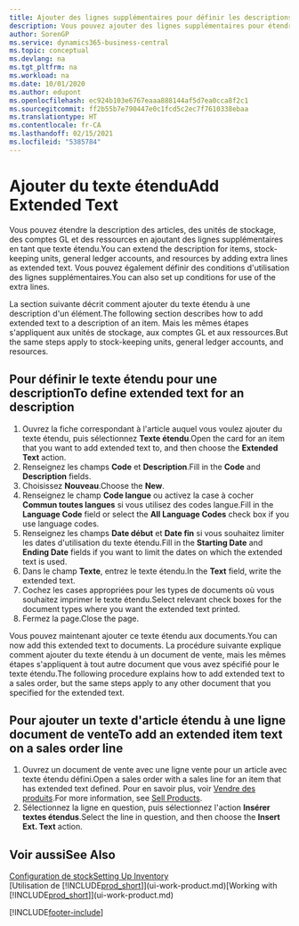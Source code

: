 ```yaml
---
title: Ajouter des lignes supplémentaires pour définir les descriptions étendues
description: Vous pouvez ajouter des lignes supplémentaires pour étendre le texte standard qui décrit un article, un compte du grand livre et d'autres données.
author: SorenGP
ms.service: dynamics365-business-central
ms.topic: conceptual
ms.devlang: na
ms.tgt_pltfrm: na
ms.workload: na
ms.date: 10/01/2020
ms.author: edupont
ms.openlocfilehash: ec924b103e6767eaaa888144af5d7ea0cca8f2c1
ms.sourcegitcommit: ff2b55b7e790447e0c1fcd5c2ec7f7610338ebaa
ms.translationtype: HT
ms.contentlocale: fr-CA
ms.lasthandoff: 02/15/2021
ms.locfileid: "5385784"
---
```

# <a name="add-extended-text"></a><span data-ttu-id="c0ca6-103">Ajouter du texte étendu</span><span class="sxs-lookup"><span data-stu-id="c0ca6-103">Add Extended Text</span></span>

<span data-ttu-id="c0ca6-104">Vous pouvez étendre la description des articles, des unités de stockage, des comptes GL et des ressources en ajoutant des lignes supplémentaires en tant que texte étendu.</span><span class="sxs-lookup"><span data-stu-id="c0ca6-104">You can extend the description for items, stock-keeping units, general ledger accounts, and resources by adding extra lines as extended text.</span></span> <span data-ttu-id="c0ca6-105">Vous pouvez également définir des conditions d'utilisation des lignes supplémentaires.</span><span class="sxs-lookup"><span data-stu-id="c0ca6-105">You can also set up conditions for use of the extra lines.</span></span>  

<span data-ttu-id="c0ca6-106">La section suivante décrit comment ajouter du texte étendu à une description d'un élément.</span><span class="sxs-lookup"><span data-stu-id="c0ca6-106">The following section describes how to add extended text to a description of an item.</span></span> <span data-ttu-id="c0ca6-107">Mais les mêmes étapes s'appliquent aux unités de stockage, aux comptes GL et aux ressources.</span><span class="sxs-lookup"><span data-stu-id="c0ca6-107">But the same steps apply to stock-keeping units, general ledger accounts, and resources.</span></span>  

## <a name="to-define-extended-text-for-an-description"></a><span data-ttu-id="c0ca6-108">Pour définir le texte étendu pour une description</span><span class="sxs-lookup"><span data-stu-id="c0ca6-108">To define extended text for an description</span></span>

1. <span data-ttu-id="c0ca6-109">Ouvrez la fiche correspondant à l'article auquel vous voulez ajouter du texte étendu, puis sélectionnez **Texte étendu**.</span><span class="sxs-lookup"><span data-stu-id="c0ca6-109">Open the card for an item that you want to add extended text to, and then choose the **Extended Text** action.</span></span>
2. <span data-ttu-id="c0ca6-110">Renseignez les champs **Code** et **Description**.</span><span class="sxs-lookup"><span data-stu-id="c0ca6-110">Fill in the **Code** and **Description** fields.</span></span>
3. <span data-ttu-id="c0ca6-111">Choisissez **Nouveau**.</span><span class="sxs-lookup"><span data-stu-id="c0ca6-111">Choose the **New**.</span></span>
4. <span data-ttu-id="c0ca6-112">Renseignez le champ **Code langue** ou activez la case à cocher **Commun toutes langues** si vous utilisez des codes langue.</span><span class="sxs-lookup"><span data-stu-id="c0ca6-112">Fill in the **Language Code** field or select the **All Language Codes** check box if you use language codes.</span></span>
5. <span data-ttu-id="c0ca6-113">Renseignez les champs **Date début** et **Date fin** si vous souhaitez limiter les dates d'utilisation du texte étendu.</span><span class="sxs-lookup"><span data-stu-id="c0ca6-113">Fill in the **Starting Date** and **Ending Date** fields if you want to limit the dates on which the extended text is used.</span></span>
6. <span data-ttu-id="c0ca6-114">Dans le champ **Texte**, entrez le texte étendu.</span><span class="sxs-lookup"><span data-stu-id="c0ca6-114">In the **Text** field, write the extended text.</span></span>
7. <span data-ttu-id="c0ca6-115">Cochez les cases appropriées pour les types de documents où vous souhaitez imprimer le texte étendu.</span><span class="sxs-lookup"><span data-stu-id="c0ca6-115">Select relevant check boxes for the document types where you want the extended text printed.</span></span>
8. <span data-ttu-id="c0ca6-116">Fermez la page.</span><span class="sxs-lookup"><span data-stu-id="c0ca6-116">Close the page.</span></span>

<span data-ttu-id="c0ca6-117">Vous pouvez maintenant ajouter ce texte étendu aux documents.</span><span class="sxs-lookup"><span data-stu-id="c0ca6-117">You can now add this extended text to documents.</span></span> <span data-ttu-id="c0ca6-118">La procédure suivante explique comment ajouter du texte étendu à un document de vente, mais les mêmes étapes s'appliquent à tout autre document que vous avez spécifié pour le texte étendu.</span><span class="sxs-lookup"><span data-stu-id="c0ca6-118">The following procedure explains how to add extended text to a sales order, but the same steps apply to any other document that you specified for the extended text.</span></span>  

## <a name="to-add-an-extended-item-text-on-a-sales-order-line"></a><span data-ttu-id="c0ca6-119">Pour ajouter un texte d'article étendu à une ligne document de vente</span><span class="sxs-lookup"><span data-stu-id="c0ca6-119">To add an extended item text on a sales order line</span></span>

1. <span data-ttu-id="c0ca6-120">Ouvrez un document de vente avec une ligne vente pour un article avec texte étendu défini.</span><span class="sxs-lookup"><span data-stu-id="c0ca6-120">Open a sales order with a sales line for an item that has extended text defined.</span></span> <span data-ttu-id="c0ca6-121">Pour en savoir plus, voir [Vendre des produits](sales-how-sell-products.md).</span><span class="sxs-lookup"><span data-stu-id="c0ca6-121">For more information, see [Sell Products](sales-how-sell-products.md).</span></span>
2. <span data-ttu-id="c0ca6-122">Sélectionnez la ligne en question, puis sélectionnez l'action **Insérer textes étendus**.</span><span class="sxs-lookup"><span data-stu-id="c0ca6-122">Select the line in question, and then choose the **Insert Ext. Text** action.</span></span>

## <a name="see-also"></a><span data-ttu-id="c0ca6-123">Voir aussi</span><span class="sxs-lookup"><span data-stu-id="c0ca6-123">See Also</span></span>

[<span data-ttu-id="c0ca6-124">Configuration de stock</span><span class="sxs-lookup"><span data-stu-id="c0ca6-124">Setting Up Inventory</span></span>](inventory-setup-inventory.md)  
<span data-ttu-id="c0ca6-125">[Utilisation de [!INCLUDE[prod_short](includes/prod_short.md)]](ui-work-product.md)</span><span class="sxs-lookup"><span data-stu-id="c0ca6-125">[Working with [!INCLUDE[prod_short](includes/prod_short.md)]](ui-work-product.md)</span></span>


[!INCLUDE[footer-include](includes/footer-banner.md)]